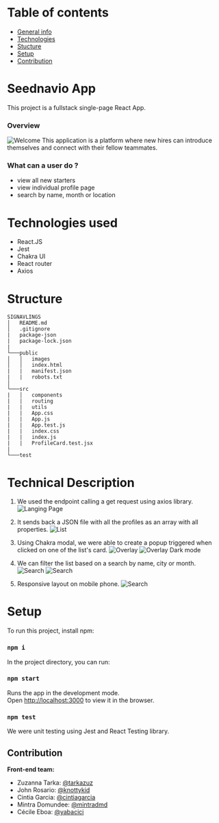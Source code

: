 
# Table of contents
* [General info](#seednavio-app)
* [Technologies](#technologies-used)
* [Stucture](#structure)
* [Setup](#setup)
* [Contribution](#contribution)


# Seednavio App

This project is a fullstack single-page React App.

### Overview

![Welcome](public/screenshots/welcome.png)
This application is a platform where new hires can introduce themselves and connect with their fellow teammates.

### What can a user do ?

* view all new starters
* view individual profile page
* search by name, month or location

# Technologies used

* React.JS
* Jest
* Chakra UI
* React router
* Axios

# Structure
```
SIGNAVLINGS
│   README.md
│   .gitignore     
|   package-json
|   package-lock.json
|
└───public
│   │   images
│   │   index.html
|   |   manifest.json
|   |   robots.txt  
│   
└───src
|   │   components
|   |   routing
|   |   utils
|   |   App.css
|   |   App.js
|   |   App.test.js
|   |   index.css
|   |   index.js
|   |   ProfileCard.test.jsx
|
└───test
```

# Technical Description

1. We used the endpoint calling a get request using axios library.
![Langing Page](public/screenshots/landingPage.png)

2. It sends back a JSON file with all the profiles as an array with all properties.
![List](public/screenshots/listNormal.png)

3. Using Chakra modal, we were able to create a popup triggered when clicked on one of the list's card.
![Overlay](public/screenshots/overlayNormal.png)
![Overlay Dark mode](public/screenshots/overlayDarkMode.png)

4. We can filter the list based on a search by name, city or month.
![Search](public/screenshots/searchCityNormal.png)
![Search](public/screenshots/searchDarkMode.png)

5. Responsive layout on mobile phone.
![Search](public/screenshots/respIphone.png)


# Setup

To run this project, install npm:
### `npm i`

In the project directory, you can run:
### `npm start`

Runs the app in the development mode.\
Open [http://localhost:3000](http://localhost:3000) to view it in the browser.

### `npm test`
We were unit testing using Jest and React Testing library.

## Contribution

**Front-end team:**
* Zuzanna Tarka: [@tarkazuz](https://github.com/tarkazuz)
* John Rosario: [@knottykid](https://github.com/knottykid)
* Cintia Garcia: [@cintiagarcia](https://github.com/cintiagarcia)
* Mintra Domundee: [@mintradmd](https://github.com/mintradmd)
* Cécile Eboa: [@yabacici](https://github.com/yabacici)


